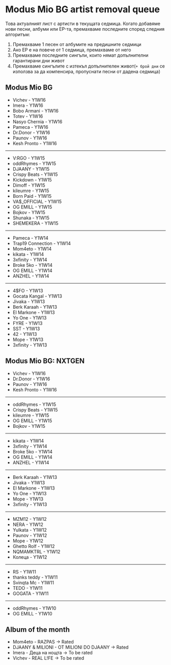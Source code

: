 # Modus Mio BG artist removal queue
Това актуалният лист с артисти в текущата седмица. Когато добавяме нови песни, албуми или EP-та, премахваме последните според следния алгоритъм:

1. Премахваме 1 песен от албумите на предишните седмици
1. Ако EP е на повече от 1 седмица, премахваме от него
1. Премахваме последните сингъли, които нямат допълнителни гарантирани дни живот
1. Премахваме сингълите с изтекъл допълнителен живот(`+ брой дни` се използва за да компенсира, пропуснати песни от дадена седмица)

## Modus Mio BG <!------------------------------------------------------------------------------------------->

- Vichev - Y1W16
- Imera - Y1W16
- Bobo Armani - Y1W16
- Totev - Y1W16
- Nasyo Chernia - Y1W16
- Pameca - Y1W16
- Dr.Donor - Y1W16
- Paunov - Y1W16
- Kesh Pronto - Y1W16

---

- V:RGO - Y1W15
- oddRhymes - Y1W15
- DJAANY - Y1W15
- Crispy Beats - Y1W15
- Kickdown - Y1W15
- Dimoff - Y1W15
- kileumre - Y1W15
- Born Paid - Y1W15
- VA$\_OFFICIAL - Y1W15
- OG EMILL - Y1W15
- Bojkov - Y1W15
- Shunaka - Y1W15
- SHEMEKERA - Y1W15

---

- Pameca - Y1W14
- Trap19 Connection - Y1W14
- Mom4eto - Y1W14
- kikata - Y1W14
- 3xfinity - Y1W14
- Broke 5ko - Y1W14
- OG EMILL - Y1W14
- ANZHEL - Y1W14

---

- 4$FO - Y1W13
- Gocata Kangal - Y1W13
- Jivaka - Y1W13
- Berk Karaah - Y1W13
- El Markone - Y1W13
- Yo One - Y1W13
- FYRE - Y1W13
- SST - Y1W13
- 42 - Y1W13
- Mope - Y1W13
- 3xfinity - Y1W13

## Modus Mio BG: NXTGEN <!---------------------------------------------------------------------------------->

- Vichev - Y1W16
- Dr.Donor - Y1W16
- Paunov - Y1W16
- Kesh Pronto - Y1W16

---

- oddRhymes - Y1W15
- Crispy Beats - Y1W15
- kileumre - Y1W15
- OG EMILL - Y1W15
- Bojkov - Y1W15

---

- kikata - Y1W14
- 3xfinity - Y1W14
- Broke 5ko - Y1W14
- OG EMILL - Y1W14
- ANZHEL - Y1W14

---

- Berk Karaah - Y1W13
- Jivaka - Y1W13
- El Markone - Y1W13
- Yo One - Y1W13
- Mope - Y1W13
- 3xfinity - Y1W13

---

- MZM12 - Y1W12
- NERA - Y1W12
- Yulkata - Y1W12
- Paunov - Y1W12
- Mope - Y1W12
- Ghetto Rolf - Y1W12
- NQMAMKTRL - Y1W12
- Колеца - Y1W12

---

- RS - Y1W11
- thanks teddy - Y1W11
- Svinqta Mc - Y1W11
- TEDO - Y1W11
- GOGATA - Y1W11

---

- oddRhymes - Y1W10
- OG EMILL - Y1W10

## Album of the month <!------------------------------------------------------------------------------------->

- Mom4eto - RAZPAS -> Rated
- DJAANY & MILIONI - OT MILIONI DO DJAANY -> Rated
- Imera - Деца на нощта -> To be rated
- Vichev - REAL L!FE -> To be rated
